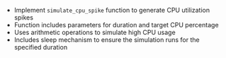 - Implement `simulate_cpu_spike` function to generate CPU utilization spikes
- Function includes parameters for duration and target CPU percentage
- Uses arithmetic operations to simulate high CPU usage
- Includes sleep mechanism to ensure the simulation runs for the specified duration
